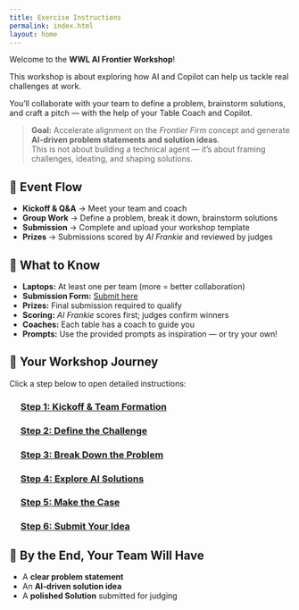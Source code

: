 ```yaml
---
title: Exercise Instructions
permalink: index.html
layout: home
---
```


Welcome to the **WWL AI Frontier Workshop**!  

This workshop is about exploring how AI and Copilot can help us tackle real challenges at work.  

You’ll collaborate with your team to define a problem, brainstorm solutions, and craft a pitch — with the help of your Table Coach and Copilot.  

> **Goal:** Accelerate alignment on the *Frontier Firm* concept and generate **AI-driven problem statements and solution ideas**.  
> This is not about building a technical agent — it’s about framing challenges, ideating, and shaping solutions.  

## 🔄 Event Flow

- **Kickoff & Q&A** → Meet your team and coach  
- **Group Work** → Define a problem, break it down, brainstorm solutions  
- **Submission** → Complete and upload your workshop template  
- **Prizes** → Submissions scored by *AI Frankie* and reviewed by judges  

## 📝 What to Know

- **Laptops:** At least one per team (more = better collaboration)  
- **Submission Form:** <a href="https://microsoftapc.sharepoint.com/teams/SyncWeekHack/_layouts/15/listforms.aspx?cid=NmEzYTBhM2MtODNhMi00M2IwLTk5ZGQtZmYzMGZiMTQyYTdi&nav=YjJlZjI3MWItODgxNy00NmE1LTliNzItOWJmMjJkOTY2NTZh" target="_blank">Submit here</a>  
- **Prizes:** Final submission required to qualify  
- **Scoring:** *AI Frankie* scores first; judges confirm winners  
- **Coaches:** Each table has a coach to guide you  
- **Prompts:** Use the provided prompts as inspiration — or try your own!  

## 🚀 Your Workshop Journey

Click a step below to open detailed instructions:  

<div style="margin-left: 20px;">
  <h3><a href="Instructions/Labs/1-kickoff-and-team-formation.html">Step 1: Kickoff & Team Formation</a></h3>
  <h3><a href="Instructions/Labs/2-define-the-challenge.html">Step 2: Define the Challenge</a></h3>
  <h3><a href="Instructions/Labs/3-break-down-the-problem.html">Step 3: Break Down the Problem</a></h3>
  <h3><a href="Instructions/Labs/4-explore-ai-solutions.html">Step 4: Explore AI Solutions</a></h3>
  <h3><a href="Instructions/Labs/5-make-the-case.html">Step 5: Make the Case</a></h3>
  <h3><a href="Instructions/Labs/6-submit-your-idea.html">Step 6: Submit Your Idea</a></h3>
</div>

## 🎯 By the End, Your Team Will Have

- A **clear problem statement**  
- An **AI-driven solution idea**  
- A **polished Solution** submitted for judging  
